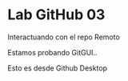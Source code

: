 # Lab GitHub 03

Interactuando con el repo Remoto

Estamos probando GitGUI..

Esto es desde Github Desktop